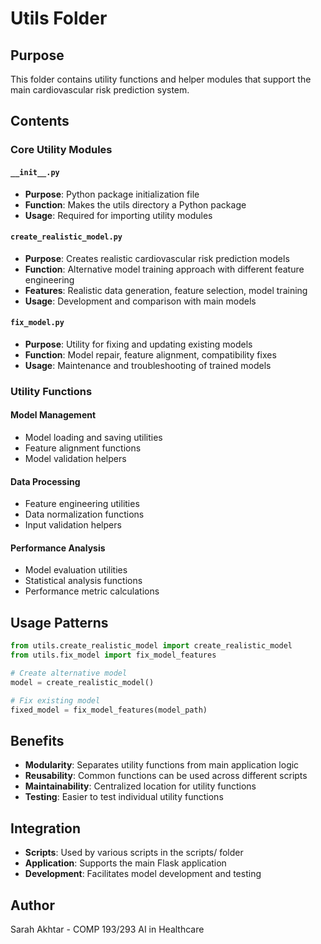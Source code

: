 # Utils Folder

## Purpose
This folder contains utility functions and helper modules that support the main cardiovascular risk prediction system.

## Contents

### Core Utility Modules

#### `__init__.py`
- **Purpose**: Python package initialization file
- **Function**: Makes the utils directory a Python package
- **Usage**: Required for importing utility modules

#### `create_realistic_model.py`
- **Purpose**: Creates realistic cardiovascular risk prediction models
- **Function**: Alternative model training approach with different feature engineering
- **Features**: Realistic data generation, feature selection, model training
- **Usage**: Development and comparison with main models

#### `fix_model.py`
- **Purpose**: Utility for fixing and updating existing models
- **Function**: Model repair, feature alignment, compatibility fixes
- **Usage**: Maintenance and troubleshooting of trained models

### Utility Functions

#### Model Management
- Model loading and saving utilities
- Feature alignment functions
- Model validation helpers

#### Data Processing
- Feature engineering utilities
- Data normalization functions
- Input validation helpers

#### Performance Analysis
- Model evaluation utilities
- Statistical analysis functions
- Performance metric calculations

## Usage Patterns
```python
from utils.create_realistic_model import create_realistic_model
from utils.fix_model import fix_model_features

# Create alternative model
model = create_realistic_model()

# Fix existing model
fixed_model = fix_model_features(model_path)
```

## Benefits
- **Modularity**: Separates utility functions from main application logic
- **Reusability**: Common functions can be used across different scripts
- **Maintainability**: Centralized location for utility functions
- **Testing**: Easier to test individual utility functions

## Integration
- **Scripts**: Used by various scripts in the scripts/ folder
- **Application**: Supports the main Flask application
- **Development**: Facilitates model development and testing

## Author
Sarah Akhtar - COMP 193/293 AI in Healthcare
